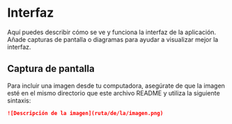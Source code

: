 # Interfaz

Aquí puedes describir cómo se ve y funciona la interfaz de la aplicación. Añade capturas de pantalla o diagramas para ayudar a visualizar mejor la interfaz.

## Captura de pantalla

Para incluir una imagen desde tu computadora, asegúrate de que la imagen esté en el mismo directorio que este archivo README y utiliza la siguiente sintaxis:

```markdown
![Descripción de la imagen](ruta/de/la/imagen.png)
